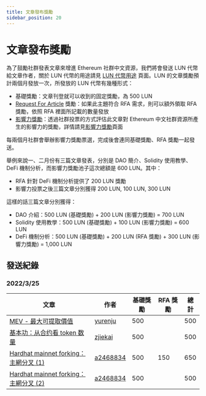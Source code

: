 ```yaml
---
title: 文章發布獎勵
sidebar_position: 20
---
```

# 文章發布獎勵
為了鼓勵社群發表文章來增進 Ethereum 社群中文資源，我們將會發送 LUN 代幣給文章作者，關於 LUN 代幣的用途請見 [LUN 代幣用途][1] 頁面。LUN 的文章獎勵預計兩個月發放一次，所發放的 LUN 代幣有幾種形式：

- 基礎獎勵：文章刊登就可以收到的固定獎勵，為 500 LUN
- [Request For Article][2] 獎勵：如果此主題符合 RFA 需求，則可以額外領取 RFA 獎勵，依照 RFA 裡面所記載的數量發放
- [影響力獎勵][3]：透過社群投票的方式評估此文章對 Ethereum 中文社群資源所產生的影響力的獎勵，詳情請見[影響力獎勵][3]頁面

每兩個月社群會舉辦影響力獎勵票選，完成後會連同基礎獎勵、RFA 獎勵一起發送。

舉例來說一、二月份有三篇文章發表，分別是 DAO 簡介、Solidity 使用教學、DeFi 機制分析，而影響力獎勵池子這次總額是 600 LUN。其中：
- RFA 針對 DeFi 機制分析提供了 200 LUN 獎勵
- 影響力投票之後三篇文章分別獲得 200 LUN, 100 LUN, 300 LUN

這樣的話三篇文章分別獲得：
- DAO 介紹：500 LUN (基礎獎勵) + 200 LUN (影響力獎勵) = 700 LUN
- Solidity 使用教學：500 LUN (基礎獎勵) + 100 LUN (影響力獎勵) = 600 LUN
- DeFi 機制分析：500 LUN (基礎獎勵) + 200 LUN (RFA 獎勵) + 300 LUN (影響力獎勵) = 1,000 LUN

## 發送紀錄
### 2022/3/25

|文章                              |作者      |基礎獎勵|RFA 獎勵|總計 |
|--------------------------------|--------|----|------|---|
|[MEV - 最大可提取價值](https://lundao.tech/blog/mev)                   |[yurenju](https://github.com/yurenju) |500 |      |500|
|[基本功：从合约看 token 数量](https://lundao.tech/blog/total-tokens-looksrare)               |[zjiekai](https://github.com/zjiekai) |500 |      |500|
|[Hardhat mainnet forking：主網分叉 (1)](https://lundao.tech/blog/hardhat-forking-1)|[a2468834](https://github.com/a2468834)|500 |150   |650|
|[Hardhat mainnet forking：主網分叉 (2)](https://lundao.tech/blog/hardhat-forking-2)|[a2468834](https://github.com/a2468834)|500 |      |500|



[1]: lun-token-usage
[2]: request-for-article
[3]: impact-reward
